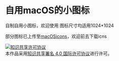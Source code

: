 # 自用macOS的小图标
自制自用小图标，欢迎使用
图标尺寸均适用1024*1024

部分图标已上传至[macOSicons](https://macosicons.com/#/u/tmx2000)，欢迎前去下载icns

<a rel="license" href="http://creativecommons.org/licenses/by/4.0/"><img alt="知识共享许可协议" style="border-width:0" src="https://i.creativecommons.org/l/by/4.0/88x31.png" /></a><br />本作品采用<a rel="license" href="http://creativecommons.org/licenses/by/4.0/">知识共享署名 4.0 国际许可协议</a>进行许可。
